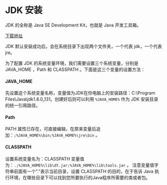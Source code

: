 # JDK 安装
JDK 的全称是 Java SE Development Kit，也就是 Java 开发工具箱。

[下载地址](http://www.oracle.com/technetwork/java/javase/downloads/index.html)

JDK 默认安装成功后，会在系统目录下出现两个文件夹，一个代表 jdk，一个代表 jre。

为了配置 JDK 的系统变量环境，我们需要设置三个系统变量，分别是 JAVA_HOME ，Path 和 CLASSPATH 。下面是这三个变量的设置方法：

#### JAVA_HOME
先设置这个系统变量名称，变量值为JDK在你电脑上的安装路径：C:\Program Files\Java\jdk1.8.0_131。创建好后则可以利用 `%JAVA_HOME%` 作为 JDK 安装目录的统一引用路径。
 
#### Path
PATH 属性已存在，可直接编辑，在原来变量后追加：`;%JAVA_HOME%\bin;%JAVA_HOME%\jre\bin` 。
 
#### CLASSPATH 
设置系统变量名为：CLASSPATH  变量值为：`.;%JAVA_HOME%\lib\dt.jar;%JAVA_HOME%\lib\tools.jar` 。
注意变量值字符串前面有一个"."表示当前目录，设置 CLASSPATH 的目的，在于告诉 Java 执行环境，在哪些目录下可以找到您所要执行的Java程序所需要的类或者包。